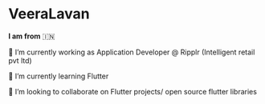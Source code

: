 # VeeraLavan 

**I am from** 🇮🇳


🔭 I’m currently working as Application Developer @ Ripplr (Intelligent retail pvt ltd)

🌱 I’m currently learning Flutter

👯 I’m looking to collaborate on Flutter projects/ open source flutter libraries

 
